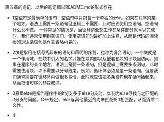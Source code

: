 第五章的笔记，以后的笔记都以README.md的形式存在

- 1空语句是最简单的语句，空语句中只包含一个单独的分号。如果在程序的某个地方，语法上需要一条语句但逻辑上不需要，此时应该使用空语句，空语句什么也不做。
一种常见的情况是，当循环的全部工作在条件部分就可以完成时，我们通常使用到空语句。使用空语句时最好加上注释，从而是代码的阅读者知道这条语句是有意省略内容的。

- 2块是指用花括号括起来的语句和声明的序列，也称为复合语句。一个块就是一个作用域，在块中引入的名字只能在块内部以及嵌套在块的子块里访问。如果在程序的某个地方，语法上需要一条语句，但是逻辑上需要多条语句，此时需要使用块，块不需要以分号结束。例如，循环体必须是是一条语句，但是我们通常需要在循环体内做很多事情，此时就应该把多条语句用花括号括起来，从而把语句序列转变成块。

- 3悬垂else是指当程序中的if分支多于else分支时，如何为else寻找与之匹配的if分支的问题。C++规定，else与离他最近的尚未匹配的if相匹配，从而消除二义性。

- 4